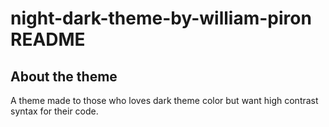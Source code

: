# night-dark-theme-by-william-piron README

## About the theme

A theme made to those who loves dark theme color but want high contrast syntax for their code.
